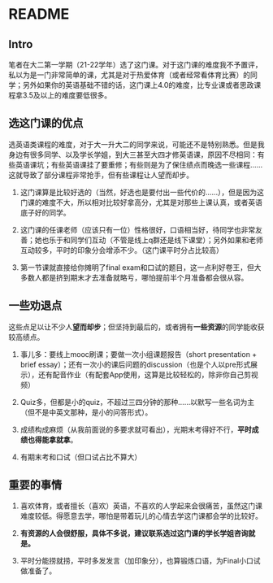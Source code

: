# README

## Intro

笔者在大二第一学期（21-22学年）选了这门课。对于这门课的难度我不予置评，私以为是一门非常简单的课，尤其是对于热爱体育（或者经常看体育比赛）的同学；另外如果你的英语基础不错的话，这门课上4.0的难度，比专业课或者思政课程拿3.5及以上的难度要低很多。

## 选这门课的优点

选英语类课程的难度，对于大一升大二的同学来说，可能还不是特别熟悉。但是我身边有很多同学、以及学长学姐，到大三甚至大四才修英语课，原因不尽相同：有些英语课坑；有些英语课挂了要重修；有些则是为了保住绩点而晚选一些课程……这就导致了部分课程非常抢手，但有些课程让人望而却步。

1. 这门课算是比较好选的（当然，好选也是要付出一些代价的……），但是因为这门课的难度不大，所以相对比较好拿高分，尤其是对那些上课认真，或者英语底子好的同学。

2. 这门课的任课老师（应该只有一位）性格很好，口语相当好，待同学也非常友善；她也乐于和同学们互动（不管是线上q群还是线下课堂）；另外如果和老师互动较多，平时的印象分会增添不少。（这门课平时分占比较高）

3. 第一节课就直接给你摊明了final exam和口试的题目，这一点利好卷王，但大多数人都是挤到期末才去准备就略亏，哪怕提前半个月准备都会很从容。

## 一些劝退点

这些点足以让不少人**望而却步**；但坚持到最后的，或者拥有**一些资源**的同学能收获较高绩点。

1. 事儿多：要线上mooc刷课；要做一次小组课题报告（short presentation + brief essay）；还有一次小的课后问题的discussion（也是个人以pre形式展示），还有配音作业（有配套App使用，这算是比较轻松的，除非你自己剪视频）
2. Quiz多，但都是小的quiz，不超过三四分钟的那种……以默写一些名词为主（但不是中英文那种，是小的问答形式）。

3. 成绩构成麻烦（从我前面说的多要求就可看出），光期末考得好不行，**平时成绩也得能拿就拿**。
4. 有期末考和口试（但口试占比不算大）

## 重要的事情

1. 喜欢体育，或者擅长（喜欢）英语，不喜欢的人学起来会很痛苦，虽然这门课难度较低。得愿意去学，哪怕是带着玩儿的心情去学这门课都会学的比较好。

2. **有资源的人会很舒服，具体不多说，建议联系选过这门课的学长学姐咨询就是。**
3. 平时分能捞就捞，平时多发发言（加印象分），也算锻炼口语，为Final小口试做准备了。